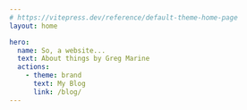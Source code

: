 ```yaml
---
# https://vitepress.dev/reference/default-theme-home-page
layout: home

hero:
  name: So, a website...
  text: About things by Greg Marine
  actions:
    - theme: brand
      text: My Blog
      link: /blog/
---
```

